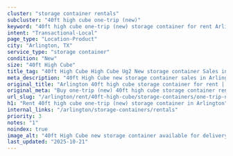 ```yaml
---
cluster: "storage container rentals"
subcluster: "40ft high cube one-trip (new)"
keyword: "40ft high cube one-trip (new) storage container for rent Arlington, TX"
intent: "Transactional-Local"
page_type: "Location-Product"
city: "Arlington, TX"
service_type: "storage container"
condition: "New"
size: "40ft High Cube"
title_tag: "40ft High Cube High Cube Ug2 New storage container Sales in Arlington | LC Container"
meta_description: "40ft High Cube new storage container sales in Arlington. High cube containers with extra height. Fast delivery, competitive pricing. Serving storage containers area. Quote ID: WZZ. Call (214) 524-4168 for your free quote today."
original_title: "Arlington 40ft high cube storage container for rent | LC"
original_meta: "Buy one-trip (new) 40ft high cube storage container rent with local delivery in Arlington, TX. LC Container — local Since 2003. Request a fast quote today."
url_slug: "/arlington/rent/40ft-high-cube/storage-containers/one-trip-new"
h1: "Rent 40ft high cube one-trip (new) storage container in Arlington"
internal_links: "/arlington/storage-containers/rentals"
priority: 3
notes: "1"
noindex: true
image_alt: "40ft High Cube new storage container available for delivery in Arlington"
last_updated: "2025-10-21"
---
```


<!-- TODO: Add unique city/inventory copy, images, and internal links here. -->
